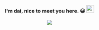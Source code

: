 
<h3 align="center">I'm dai, nice to meet you here. 😀
 <img src="https://media.giphy.com/media/hvRJCLFzcasrR4ia7z/giphy.gif" width="25px">
 <br><br>
 <img align="center" src="https://stats.dai.im/api?username=newbill&count_private=true&show_icons=true" />
</h3>
